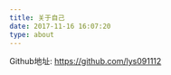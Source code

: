 ```yaml
---
title: 关于自己
date: 2017-11-16 16:07:20
type: about
---
```



Github地址:  https://github.com/lys091112



